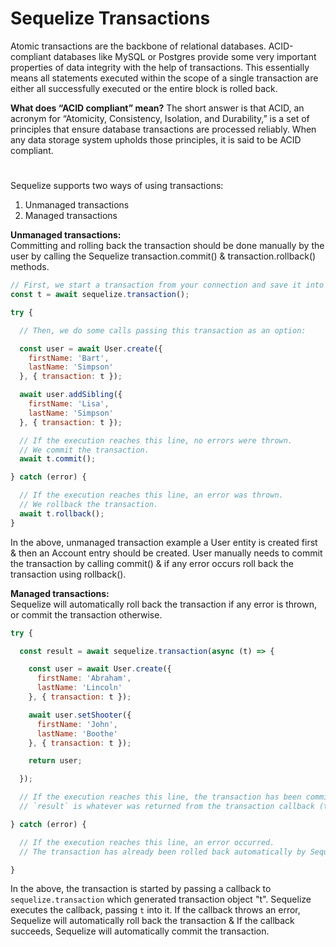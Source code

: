 # Sequelize Transactions

Atomic transactions are the backbone of relational databases. ACID-compliant databases like MySQL or Postgres provide some very important properties of data integrity with the help of transactions. This essentially means all statements executed within the scope of a single transaction are either all successfully executed or the entire block is rolled back.

<b>What does “ACID compliant” mean?</b> 
The short answer is that ACID, an acronym for “Atomicity, Consistency, Isolation, and Durability,” is a set of principles that ensure database transactions are processed reliably. When any data storage system upholds those principles, it is said to be ACID compliant.
#
Sequelize supports two ways of using transactions:
1. Unmanaged transactions
2. Managed transactions

<b>Unmanaged transactions:</b>
<br>
Committing and rolling back the transaction should be done manually by the user by calling the Sequelize transaction.commit() & transaction.rollback() methods.
<p>

```javascript
// First, we start a transaction from your connection and save it into a variable
const t = await sequelize.transaction();

try {

  // Then, we do some calls passing this transaction as an option:

  const user = await User.create({
    firstName: 'Bart',
    lastName: 'Simpson'
  }, { transaction: t });

  await user.addSibling({
    firstName: 'Lisa',
    lastName: 'Simpson'
  }, { transaction: t });

  // If the execution reaches this line, no errors were thrown.
  // We commit the transaction.
  await t.commit();

} catch (error) {

  // If the execution reaches this line, an error was thrown.
  // We rollback the transaction.
  await t.rollback();
}
```
</p>

In the above, unmanaged transaction example a User entity is created first & then an Account entry should be created. User manually needs to commit the transaction by calling commit() & if any error occurs roll back the transaction using rollback().

<b>Managed transactions:</b>
<br>
Sequelize will automatically roll back the transaction if any error is thrown, or commit the transaction otherwise.
<p>

```javascript
try {

  const result = await sequelize.transaction(async (t) => {

    const user = await User.create({
      firstName: 'Abraham',
      lastName: 'Lincoln'
    }, { transaction: t });

    await user.setShooter({
      firstName: 'John',
      lastName: 'Boothe'
    }, { transaction: t });

    return user;

  });

  // If the execution reaches this line, the transaction has been committed successfully
  // `result` is whatever was returned from the transaction callback (the `user`, in this case)

} catch (error) {

  // If the execution reaches this line, an error occurred.
  // The transaction has already been rolled back automatically by Sequelize!

}
```
</p>

In the above, the transaction is started by passing a callback to `sequelize.transaction` which generated transaction object "t". Sequelize executes the callback, passing `t` into it. If the callback throws an error, Sequelize will automatically roll back the transaction & If the callback succeeds, Sequelize will automatically commit the transaction.
